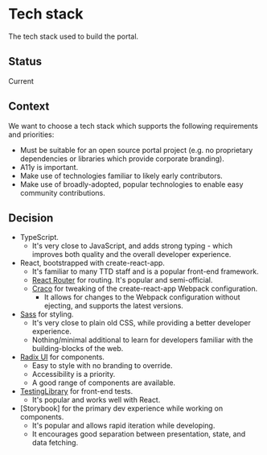 # Tech stack

The tech stack used to build the portal.

## Status

Current

## Context

We want to choose a tech stack which supports the following requirements and priorities:

- Must be suitable for an open source portal project (e.g. no proprietary dependencies or libraries which provide corporate branding).
- A11y is important.
- Make use of technologies familiar to likely early contributors.
- Make use of broadly-adopted, popular technologies to enable easy community contributions.

## Decision

- TypeScript.
  - It's very close to JavaScript, and adds strong typing - which improves both quality and the overall developer experience.
- React, bootstrapped with create-react-app.
  - It's familiar to many TTD staff and is a popular front-end framework.
  - [React Router](https://reactrouter.com/en/main) for routing. It's popular and semi-official.
  - [Craco](https://craco.js.org/) for tweaking of the create-react-app Webpack configuration.
    - It allows for changes to the Webpack configuration without ejecting, and supports the latest versions.
- [Sass](https://sass-lang.com/) for styling.
  - It's very close to plain old CSS, while providing a better developer experience.
  - Nothing/minimal additional to learn for developers familiar with the building-blocks of the web.
- [Radix UI](https://www.radix-ui.com/) for components.
  - Easy to style with no branding to override.
  - Accessibility is a priority.
  - A good range of components are available.
- [TestingLibrary](https://testing-library.com/) for front-end tests.
  - It's popular and works well with React.
- [Storybook] for the primary dev experience while working on components.
  - It's popular and allows rapid iteration while developing.
  - It encourages good separation between presentation, state, and data fetching.
